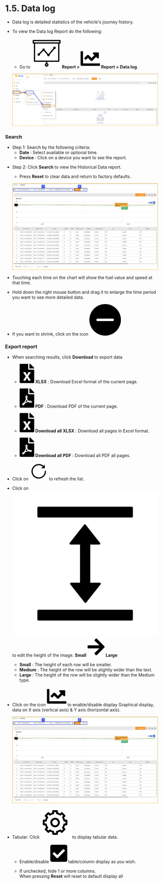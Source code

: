 # 1.5. Data log
- Data log is detailed statistics of the vehicle's journey history.
- To view the Data log Report do the following:
  - Go to **<span class="icon-left svg-filter-tick">![Ok](/docs/assets/images/web-interface/icon/SVG/dynamic.svg )Report > <span class= "icon-left svg-filter-tick">![Ok](/docs/assets/images/web-interface/icon/SVG/chart-line.svg) Report > Data log**.
 
  <span style="display:block;text-align:left">![Interface Web](/docs/assets/images/web-english/reports/data-log-in.png)

###  Search
* Step 1: Search by the following criteria:
    - **Date** : Select available or optional time.
    - **Device** : Click on a device you want to see the report.
-  Step 2: Click **Search** to view the Historical Data report.
    - Press **Reset** to clear data and return to factory defaults.

    <span style="display:block;text-align:left">![Interface Web](/docs/assets/images/web-english/reports/data-log-search.png)

  - Touching each time on the chart will show the fuel value and speed at that time.
  - Hold down the right mouse button and drag it to enlarge the time period you want to see more detailed data.
  - If you want to shrink, click on the icon <span class="icon-left svg-filter-blue">![Ok](/docs/assets/images/web-interface/icon/SVG/minus-svgrepo-com.svg)

### Export report
* When searching results, click **Download** to export data

    - <span class="icon-left svg-filter-circlegreen2">![Ok](/docs/assets/images/web-interface/icon/SVG/file-excel1.svg) **XLSX** : Download Excel format of the current page.

    - <span class="icon-left svg-filter-circlered">![Ok](/docs/assets/images/web-interface/icon/SVG/file-pdf1.svg) **PDF** : Download PDF of the current page.
   - <span class="icon-left svg-filter-circlegreen2">![Ok](/docs/assets/images/web-interface/icon/SVG/file-excel1.svg) **Download all XLSX** : Download all pages in Excel format.
    - <span class="icon-left svg-filter-circlered">![Ok](/docs/assets/images/web-interface/icon/SVG/file-pdf1.svg) **Download all PDF** : Download all PDF all pages.
- Click on <span class="icon-left svg-filter-info">![Ok](/docs/assets/images/web-interface/icon/SVG/icons8-reset.svg) to refresh the list.
      
- Click on <span class="icon-left svg-filter-info">![Ok](/docs/assets/images/web-interface/icon/SVG/column-height.svg) to edit the height of the image. **Small** <span class="icon-left svg-filter-serch">![Ok](/docs/assets/images/web-interface/icon/SVG/arrow-right.svg) **Large**

  - **Small** : The height of each row will be smaller.
  - **Medium** : The height of the row will be slightly wider than the text.
  - **Large** : The height of the row will be slightly wider than the Medium type.
- Click on the icon <span class="icon-left svg-filter-info">![Ok](/docs/assets/images/web-interface/icon/SVG/chart-line.svg) to enable/disable display Graphical display, data on X axis (vertical axis) & Y axis (horizontal axis).

    <span style="display:block;text-align:left">![Interface Web](/docs/assets/images/web-english/reports/data-log-search.png)

- Tabular: Click <span class="icon-left ">![Ok](/docs/assets/images/web-interface/icon/SVG/icons8-gear.svg) to display tabular data.

    - Enable/disable <span class="icon-left svg-filter-tick">![Ok](/docs/assets/images/web-interface/icon/SVG/check-square1.svg) table/column display as you wish.
    
    - If unchecked, hide 1 or more columns. <br>
    When pressing **Reset** will reset to default display all